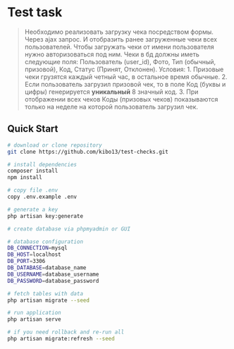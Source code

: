 # Test task

> Необходимо реализовать загрузку чека посредством формы. Через ajax запрос. И отобразить ранее загруженные чеки всех пользователей. Чтобы загружать чеки от имени пользователя нужно авторизоваться под ним. Чеки в бд должны иметь следующие поля: Пользователь (user_id), Фото, Тип (обычный, призовой), Код, Статус (Принят, Отклонен). Условия: 1. Призовые чеки грузятся каждый четный час, в остальное время обычные. 2. Если пользователь загрузил призовой чек, то в поле Код (буквы и цифры) генерируется **уникальный** 8 значный код. 3. При отображении всех чеков Коды (призовых чеков) показываются только на неделе на которой пользователь загрузил чек.

## Quick Start

```bash
# download or clone repository
git clone https://github.com/kibo13/test-checks.git

# install dependencies
composer install
npm install

# copy file .env
copy .env.example .env

# generate a key
php artisan key:generate

# create database via phpmyadmin or GUI

# database configuration
DB_CONNECTION=mysql
DB_HOST=localhost
DB_PORT=3306
DB_DATABASE=database_name
DB_USERNAME=database_username
DB_PASSWORD=database_password

# fetch tables with data
php artisan migrate --seed

# run application
php artisan serve

# if you need rollback and re-run all
php artisan migrate:refresh --seed
```
